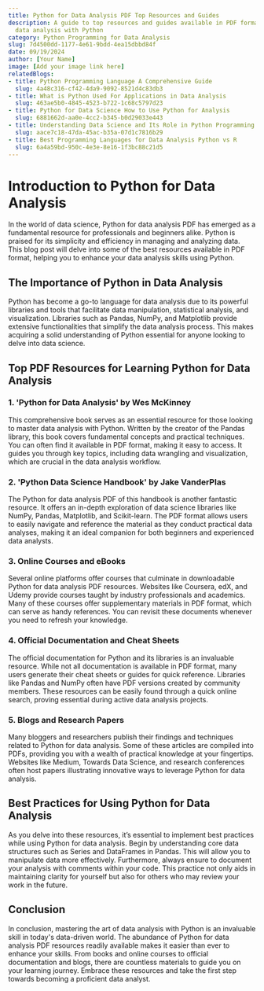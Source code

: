 ```yaml
---
title: Python for Data Analysis PDF Top Resources and Guides
description: A guide to top resources and guides available in PDF format for mastering
  data analysis with Python
category: Python Programming for Data Analysis
slug: 7d4500dd-1177-4e61-9bdd-4ea15dbbd84f
date: 09/19/2024
author: [Your Name]
image: [Add your image link here]
relatedBlogs:
- title: Python Programming Language A Comprehensive Guide
  slug: 4a48c316-cf42-4da9-9092-8521d4c83db3
- title: What is Python Used For Applications in Data Analysis
  slug: 463ae5b0-4845-4523-b722-1c68c5797d23
- title: Python for Data Science How to Use Python for Analysis
  slug: 6881662d-aa0e-4cc2-b345-b0d29033e443
- title: Understanding Data Science and Its Role in Python Programming
  slug: aace7c18-47da-45ac-b35a-07d1c7816b29
- title: Best Programming Languages for Data Analysis Python vs R
  slug: 6a4a59bd-950c-4e3e-8e16-1f3bc88c21d5
---
```


# Introduction to Python for Data Analysis

In the world of data science, Python for data analysis PDF has emerged as a fundamental resource for professionals and beginners alike. Python is praised for its simplicity and efficiency in managing and analyzing data. This blog post will delve into some of the best resources available in PDF format, helping you to enhance your data analysis skills using Python.

## The Importance of Python in Data Analysis

Python has become a go-to language for data analysis due to its powerful libraries and tools that facilitate data manipulation, statistical analysis, and visualization. Libraries such as Pandas, NumPy, and Matplotlib provide extensive functionalities that simplify the data analysis process. This makes acquiring a solid understanding of Python essential for anyone looking to delve into data science.

## Top PDF Resources for Learning Python for Data Analysis

### 1. 'Python for Data Analysis' by Wes McKinney

This comprehensive book serves as an essential resource for those looking to master data analysis with Python. Written by the creator of the Pandas library, this book covers fundamental concepts and practical techniques. You can often find it available in PDF format, making it easy to access. It guides you through key topics, including data wrangling and visualization, which are crucial in the data analysis workflow.

### 2. 'Python Data Science Handbook' by Jake VanderPlas

The Python for data analysis PDF of this handbook is another fantastic resource. It offers an in-depth exploration of data science libraries like NumPy, Pandas, Matplotlib, and Scikit-learn. The PDF format allows users to easily navigate and reference the material as they conduct practical data analyses, making it an ideal companion for both beginners and experienced data analysts.

### 3. Online Courses and eBooks

Several online platforms offer courses that culminate in downloadable Python for data analysis PDF resources. Websites like Coursera, edX, and Udemy provide courses taught by industry professionals and academics. Many of these courses offer supplementary materials in PDF format, which can serve as handy references. You can revisit these documents whenever you need to refresh your knowledge.

### 4. Official Documentation and Cheat Sheets

The official documentation for Python and its libraries is an invaluable resource. While not all documentation is available in PDF format, many users generate their cheat sheets or guides for quick reference. Libraries like Pandas and NumPy often have PDF versions created by community members. These resources can be easily found through a quick online search, proving essential during active data analysis projects.

### 5. Blogs and Research Papers

Many bloggers and researchers publish their findings and techniques related to Python for data analysis. Some of these articles are compiled into PDFs, providing you with a wealth of practical knowledge at your fingertips. Websites like Medium, Towards Data Science, and research conferences often host papers illustrating innovative ways to leverage Python for data analysis.

## Best Practices for Using Python for Data Analysis

As you delve into these resources, it’s essential to implement best practices while using Python for data analysis. Begin by understanding core data structures such as Series and DataFrames in Pandas. This will allow you to manipulate data more effectively. Furthermore, always ensure to document your analysis with comments within your code. This practice not only aids in maintaining clarity for yourself but also for others who may review your work in the future.

## Conclusion

In conclusion, mastering the art of data analysis with Python is an invaluable skill in today's data-driven world. The abundance of Python for data analysis PDF resources readily available makes it easier than ever to enhance your skills. From books and online courses to official documentation and blogs, there are countless materials to guide you on your learning journey. Embrace these resources and take the first step towards becoming a proficient data analyst.